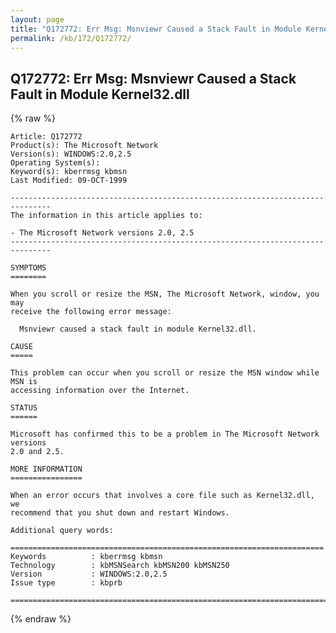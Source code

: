 ```yaml
---
layout: page
title: "Q172772: Err Msg: Msnviewr Caused a Stack Fault in Module Kernel32.dll"
permalink: /kb/172/Q172772/
---
```


## Q172772: Err Msg: Msnviewr Caused a Stack Fault in Module Kernel32.dll

{% raw %}

	Article: Q172772
	Product(s): The Microsoft Network
	Version(s): WINDOWS:2.0,2.5
	Operating System(s): 
	Keyword(s): kberrmsg kbmsn
	Last Modified: 09-OCT-1999
	
	-------------------------------------------------------------------------------
	The information in this article applies to:
	
	- The Microsoft Network versions 2.0, 2.5 
	-------------------------------------------------------------------------------
	
	SYMPTOMS
	========
	
	When you scroll or resize the MSN, The Microsoft Network, window, you may
	receive the following error message:
	
	  Msnviewr caused a stack fault in module Kernel32.dll.
	
	CAUSE
	=====
	
	This problem can occur when you scroll or resize the MSN window while MSN is
	accessing information over the Internet.
	
	STATUS
	======
	
	Microsoft has confirmed this to be a problem in The Microsoft Network versions
	2.0 and 2.5.
	
	MORE INFORMATION
	================
	
	When an error occurs that involves a core file such as Kernel32.dll, we
	recommend that you shut down and restart Windows.
	
	Additional query words:
	
	======================================================================
	Keywords          : kberrmsg kbmsn 
	Technology        : kbMSNSearch kbMSN200 kbMSN250
	Version           : WINDOWS:2.0,2.5
	Issue type        : kbprb
	
	=============================================================================
	

{% endraw %}
